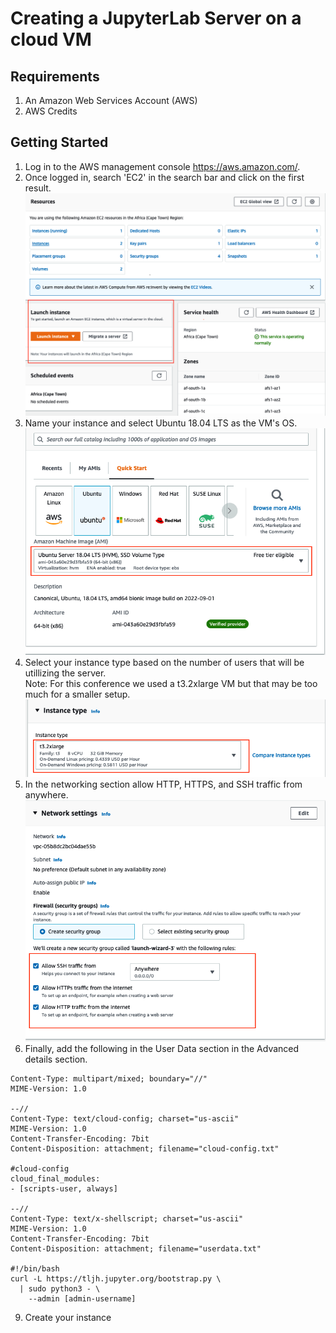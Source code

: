 # Creating a JupyterLab Server on a cloud VM

## Requirements
1. An Amazon Web Services Account (AWS)
2. AWS Credits

## Getting Started
1. Log in to the AWS management console https://aws.amazon.com/.
2. Once logged in, search 'EC2' in the search bar and click on the first result.
![plot](./images/aws-launch-instance.png)
3. Name your instance and select Ubuntu 18.04 LTS as the VM's OS.
![plot](./images/ubuntu-selection.png)
4. Select your instance type based on the number of users that will be utillizing the server.  
   Note: For this conference we used a t3.2xlarge VM but that may be too much for a smaller setup.
![plot](./images/instance-type-selection.png)
5. In the networking section allow HTTP, HTTPS, and SSH traffic from anywhere.
![plot](./images/network-settings.png)
7. Finally, add the following in the User Data section in the Advanced details section. 
```
Content-Type: multipart/mixed; boundary="//"
MIME-Version: 1.0

--//
Content-Type: text/cloud-config; charset="us-ascii"
MIME-Version: 1.0
Content-Transfer-Encoding: 7bit
Content-Disposition: attachment; filename="cloud-config.txt"

#cloud-config
cloud_final_modules:
- [scripts-user, always]

--//
Content-Type: text/x-shellscript; charset="us-ascii"
MIME-Version: 1.0
Content-Transfer-Encoding: 7bit
Content-Disposition: attachment; filename="userdata.txt"

#!/bin/bash
curl -L https://tljh.jupyter.org/bootstrap.py \
  | sudo python3 - \
    --admin [admin-username]
```
9. Create your instance
